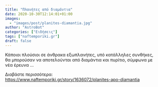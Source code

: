 ```yaml
---
title: "Πλανήτες από διαμάντια"
date: 2020-10-30T12:14:01+01:00
images:
  - "images/post/planites-diamantia.jpg"
author: "AstroBot"
categories: ["Ειδήσεις"]
tags: ["naftemporiki.gr"]
draft: false
---
```


Κάποιοι πλούσιοι σε άνθρακα εξωπλανήτες, υπό κατάλληλες συνθήκες, θα μπορούσαν να αποτελούνται από διαμάντια και πυρίτιο, σύμφωνα με νέα έρευνα ...

Διαβάστε περισσότερα: https://www.naftemporiki.gr/story/1636072/planites-apo-diamantia
